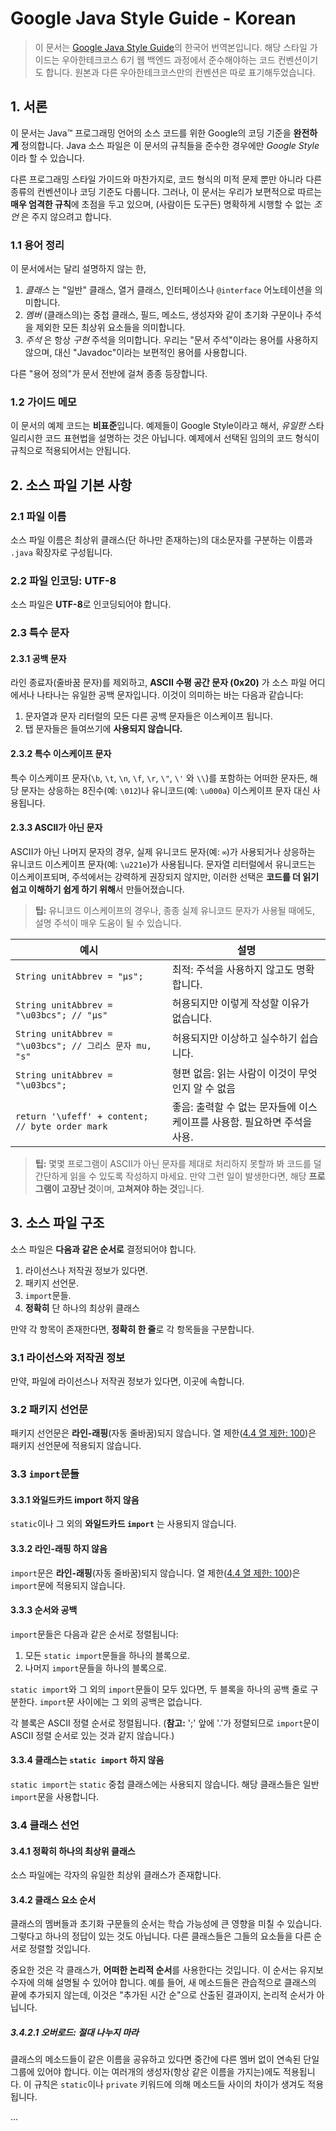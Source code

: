 # Google Java Style Guide - Korean

> 이 문서는 [Google Java Style Guide](https://google.github.io/styleguide/javaguide.html)의 한국어 번역본입니다. 해당 스타일 가이드는 우아한테크코스 6기 웹 백엔드 과정에서 준수해야하는 코드 컨벤션이기도 합니다. 원본과 다른 우아한테크코스만의 컨벤션은 따로 표기해두었습니다.

## 1. 서론

이 문서는 Java™ 프로그래밍 언어의 소스 코드를 위한 Google의 코딩 기준을 **완전하게** 정의합니다. Java 소스 파일은 이 문서의 규칙들을 준수한 경우에만 *Google Style*이라 할 수 있습니다.

다른 프로그래밍 스타일 가이드와 마찬가지로, 코드 형식의 미적 문제 뿐만 아니라 다른 종류의 컨벤션이나 코딩 기준도 다룹니다. 그러나, 이 문서는 우리가 보편적으로 따르는 **매우 엄격한 규칙**에 초점을 두고 있으며, (사람이든 도구든) 명확하게 시행할 수 없는 _조언_ 은 주지 않으려고 합니다.

### 1.1 용어 정리

이 문서에서는 달리 설명하지 않는 한,

1. _클래스_ 는 "일반" 클래스, 열거 클래스, 인터페이스나 `@interface` 어노테이션을 의미합니다.
2. _멤버_ (클래스의)는 중첩 클래스, 필드, 메소드, 생성자와 같이 초기화 구문이나 주석을 제외한 모든 최상위 요소들을 의미합니다.
3. _주석_ 은 항상 _구현_ 주석을 의미합니다. 우리는 "문서 주석"이라는 용어를 사용하지 않으며, 대신 "Javadoc"이라는 보편적인 용어를 사용합니다.

다른 "용어 정의"가 문서 전반에 걸쳐 종종 등장합니다.

### 1.2 가이드 메모

이 문서의 예제 코드는 **비표준**입니다. 예제들이 Google Style이라고 해서, _유일한_ 스타일리시한 코드 표현법을 설명하는 것은 아닙니다. 예제에서 선택된 임의의 코드 형식이 규칙으로 적용되어서는 안됩니다.

## 2. 소스 파일 기본 사항

### 2.1 파일 이름

소스 파일 이름은 최상위 클래스(단 하나만 존재하는)의 대소문자를 구분하는 이름과 `.java` 확장자로 구성됩니다.

### 2.2 파일 인코딩: UTF-8

소스 파일은 **UTF-8**로 인코딩되어야 합니다.

### 2.3 특수 문자

#### 2.3.1 공백 문자

라인 종료자(줄바꿈 문자)를 제외하고, **ASCII 수평 공간 문자 (0x20)** 가 소스 파일 어디에서나 나타나는 유일한 공백 문자입니다. 이것이 의미하는 바는 다음과 같습니다:

1. 문자열과 문자 리터럴의 모든 다른 공백 문자들은 이스케이프 됩니다.
2. 탭 문자들은 들여쓰기에 **사용되지 않습니다.**

#### 2.3.2 특수 이스케이프 문자

특수 이스케이프 문자(`\b`, `\t`, `\n`, `\f`, `\r`, `\"`, `\'` 와 `\\`)를 포함하는 어떠한 문자든, 해당 문자는 상응하는 8진수(예: `\012`)나 유니코드(예: `\u000a`) 이스케이프 문자 대신 사용됩니다.

#### 2.3.3 ASCII가 아닌 문자

ASCII가 아닌 나머지 문자의 경우, 실제 유니코드 문자(예: `∞`)가 사용되거나 상응하는 유니코드 이스케이프 문자(예: `\u221e`)가 사용됩니다. 문자열 리터럴에서 유니코드는 이스케이프되며, 주석에서는 강력하게 권장되지 않지만, 이러한 선택은 **코드를 더 읽기 쉽고 이해하기 쉽게 하기 위해**서 만들어졌습니다.

> **팁:** 유니코드 이스케이프의 경우나, 종종 실제 유니코드 문자가 사용될 때에도, 설명 주석이 매우 도움이 될 수 있습니다.

| 예시                                                    | 설명                                                                     |
| ------------------------------------------------------- | ------------------------------------------------------------------------ |
| `String unitAbbrev = "μs";`                             | 최적: 주석을 사용하지 않고도 명확합니다.                                 |
| `String unitAbbrev = "\u03bcs"; // "μs"`                | 허용되지만 이렇게 작성할 이유가 없습니다.                                |
| `String unitAbbrev = "\u03bcs"; // 그리스 문자 mu, "s"` | 허용되지만 이상하고 실수하기 쉽습니다.                                   |
| `String unitAbbrev = "\u03bcs";`                        | 형편 없음: 읽는 사람이 이것이 무엇인지 알 수 없음                        |
| `return '\ufeff' + content; // byte order mark`         | 좋음: 출력할 수 없는 문자들에 이스케이프를 사용함. 필요하면 주석을 사용. |

> **팁:** 몇몇 프로그램이 ASCII가 아닌 문자를 제대로 처리하지 못할까 봐 코드를 덜 간단하게 읽을 수 있도록 작성하지 마세요. 만약 그런 일이 발생한다면, 해당 **프로그램이 고장난 것**이며, **고쳐져야 하는 것**입니다.

## 3. 소스 파일 구조

소스 파일은 **다음과 같은 순서로** 결정되어야 합니다.

1. 라이선스나 저작권 정보가 있다면.
2. 패키지 선언문.
3. `import`문들.
4. **정확히** 단 하나의 최상위 클래스

만약 각 항목이 존재한다면, **정확히 한 줄**로 각 항목들을 구분합니다.

### 3.1 라이선스와 저작권 정보

만약, 파일에 라이선스나 저작권 정보가 있다면, 이곳에 속합니다.

### 3.2 패키지 선언문

패키지 선언문은 **라인-래핑**(자동 줄바꿈)되지 않습니다. 열 제한([4.4 열 제한: 100](ttps://github.com/hangillee/TIL/blob/main/Java/Google%20Java%20Style%20Guide.md))은 패키지 선언문에 적용되지 않습니다.

### 3.3 `import`문들

#### 3.3.1 와일드카드 import 하지 않음

`static`이나 그 외의 **와일드카드 `import`** 는 사용되지 않습니다.

#### 3.3.2 라인-래핑 하지 않음

`import`문은 **라인-래핑**(자동 줄바꿈)되지 않습니다. 열 제한([4.4 열 제한: 100](https://github.com/hangillee/TIL/blob/main/Java/Google%20Java%20Style%20Guide.md))은 `import`문에 적용되지 않습니다.

#### 3.3.3 순서와 공백

`import`문들은 다음과 같은 순서로 정렬됩니다:

1. 모든 `static import`문들을 하나의 블록으로.
2. 나머지 `import`문들을 하나의 블록으로.

`static import`와 그 외의 `import`문들이 모두 있다면, 두 블록을 하나의 공백 줄로 구분한다. `import`문 사이에는 그 외의 공백은 없습니다.

각 블록은 ASCII 정렬 순서로 정렬됩니다. (**참고:** ';' 앞에 '.'가 정렬되므로 `import`문이 ASCII 정렬 순서로 있는 것과 같지 않습니다.)

#### 3.3.4 클래스는 `static import` 하지 않음

`static import`는 `static` 중첩 클래스에는 사용되지 않습니다. 해당 클래스들은 일반 `import`문을 사용합니다.

### 3.4 클래스 선언

#### 3.4.1 정확히 하나의 최상위 클래스

소스 파일에는 각자의 유일한 최상위 클래스가 존재합니다.

#### 3.4.2 클래스 요소 순서

클래스의 멤버들과 초기화 구문들의 순서는 학습 가능성에 큰 영향을 미칠 수 있습니다. 그렇다고 하나의 정답이 있는 것도 아닙니다. 다른 클래스들은 그들의 요소들을 다른 순서로 정렬할 것입니다.

중요한 것은 각 클래스가, **어떠한 논리적 순서**를 사용한다는 것입니다. 이 순서는 유지보수자에 의해 설명될 수 있어야 합니다. 예를 들어, 새 메소드들은 관습적으로 클래스의 끝에 추가되지 않는데, 이것은 "추가된 시간 순"으로 산출된 결과이지, 논리적 순서가 아닙니다.

##### 3.4.2.1 오버로드: 절대 나누지 마라

클래스의 메소드들이 같은 이름을 공유하고 있다면 중간에 다른 멤버 없이 연속된 단일 그룹에 있어야 합니다. 이는 여러개의 생성자(항상 같은 이름을 가지는)에도 적용됩니다. 이 규칙은 `static`이나 `private` 키워드에 의해 메소드들 사이의 차이가 생겨도 적용됩니다.

...
